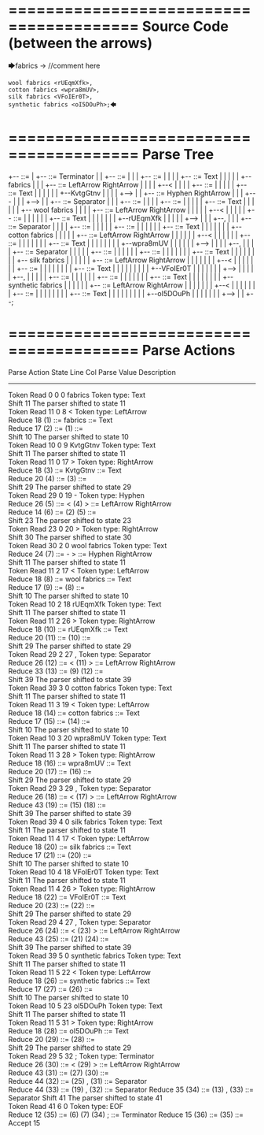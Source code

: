 ========================================
Source Code (between the arrows)
========================================

🡆fabrics <KvtgGtnv> -> //comment here

    wool fabrics <rUEqmXfk>,
    cotton fabrics <wpra8mUV>,
    silk fabrics <VFoIEr0T>,
    synthetic fabrics <oI5DOuPh>;🡄

========================================
Parse Tree
========================================

+--<scripture> ::= <expression>
|  +--<expression> ::= <item> <producer> <item-or-expression-list> Terminator
|  |  +--<item> ::= <text> <tag>
|  |  |  +--<text> ::= <text-chunk>
|  |  |  |  +--<text-chunk> ::= Text
|  |  |  |  |  +--fabrics 
|  |  |  +--<tag> ::= LeftArrow <text> RightArrow
|  |  |  |  +--<
|  |  |  |  +--<text> ::= <text-chunk>
|  |  |  |  |  +--<text-chunk> ::= Text
|  |  |  |  |  |  +--KvtgGtnv
|  |  |  |  +-->
|  |  +--<producer> ::= Hyphen RightArrow
|  |  |  +---
|  |  |  +-->
|  |  +--<item-or-expression-list> ::= <item> Separator <item-or-expression-list>
|  |  |  +--<item> ::= <text> <tag>
|  |  |  |  +--<text> ::= <text-chunk>
|  |  |  |  |  +--<text-chunk> ::= Text
|  |  |  |  |  |  +--    wool fabrics 
|  |  |  |  +--<tag> ::= LeftArrow <text> RightArrow
|  |  |  |  |  +--<
|  |  |  |  |  +--<text> ::= <text-chunk>
|  |  |  |  |  |  +--<text-chunk> ::= Text
|  |  |  |  |  |  |  +--rUEqmXfk
|  |  |  |  |  +-->
|  |  |  +--,
|  |  |  +--<item-or-expression-list> ::= <item> Separator <item-or-expression-list>
|  |  |  |  +--<item> ::= <text> <tag>
|  |  |  |  |  +--<text> ::= <text-chunk>
|  |  |  |  |  |  +--<text-chunk> ::= Text
|  |  |  |  |  |  |  +--    cotton fabrics 
|  |  |  |  |  +--<tag> ::= LeftArrow <text> RightArrow
|  |  |  |  |  |  +--<
|  |  |  |  |  |  +--<text> ::= <text-chunk>
|  |  |  |  |  |  |  +--<text-chunk> ::= Text
|  |  |  |  |  |  |  |  +--wpra8mUV
|  |  |  |  |  |  +-->
|  |  |  |  +--,
|  |  |  |  +--<item-or-expression-list> ::= <item> Separator <item>
|  |  |  |  |  +--<item> ::= <text> <tag>
|  |  |  |  |  |  +--<text> ::= <text-chunk>
|  |  |  |  |  |  |  +--<text-chunk> ::= Text
|  |  |  |  |  |  |  |  +--    silk fabrics 
|  |  |  |  |  |  +--<tag> ::= LeftArrow <text> RightArrow
|  |  |  |  |  |  |  +--<
|  |  |  |  |  |  |  +--<text> ::= <text-chunk>
|  |  |  |  |  |  |  |  +--<text-chunk> ::= Text
|  |  |  |  |  |  |  |  |  +--VFoIEr0T
|  |  |  |  |  |  |  +-->
|  |  |  |  |  +--,
|  |  |  |  |  +--<item> ::= <text> <tag>
|  |  |  |  |  |  +--<text> ::= <text-chunk>
|  |  |  |  |  |  |  +--<text-chunk> ::= Text
|  |  |  |  |  |  |  |  +--    synthetic fabrics 
|  |  |  |  |  |  +--<tag> ::= LeftArrow <text> RightArrow
|  |  |  |  |  |  |  +--<
|  |  |  |  |  |  |  +--<text> ::= <text-chunk>
|  |  |  |  |  |  |  |  +--<text-chunk> ::= Text
|  |  |  |  |  |  |  |  |  +--oI5DOuPh
|  |  |  |  |  |  |  +-->
|  |  +--;


========================================
Parse Actions
========================================

Parse Action      State    Line     Col   Parse Value                        Description                                                             
---------------   -----   -----   -----   --------------------------------   ------------------------------------------------------------------------
Token Read            0       0       0   fabrics                            Token type: Text                                                        
Shift                11                                                      The parser shifted to state 11                                          
Token Read           11       0       8   <                                  Token type: LeftArrow                                                   
Reduce               18                   (1) ::= fabrics                    <text-chunk> ::= Text                                                   
Reduce               17                   (2) ::= (1)                        <text> ::= <text-chunk>                                                 
Shift                10                                                      The parser shifted to state 10                                          
Token Read           10       0       9   KvtgGtnv                           Token type: Text                                                        
Shift                11                                                      The parser shifted to state 11                                          
Token Read           11       0      17   >                                  Token type: RightArrow                                                  
Reduce               18                   (3) ::= KvtgGtnv                   <text-chunk> ::= Text                                                   
Reduce               20                   (4) ::= (3)                        <text> ::= <text-chunk>                                                 
Shift                29                                                      The parser shifted to state 29                                          
Token Read           29       0      19   -                                  Token type: Hyphen                                                      
Reduce               26                   (5) ::= < (4) >                    <tag> ::= LeftArrow <text> RightArrow                                   
Reduce               14                   (6) ::= (2) (5)                    <item> ::= <text> <tag>                                                 
Shift                23                                                      The parser shifted to state 23                                          
Token Read           23       0      20   >                                  Token type: RightArrow                                                  
Shift                30                                                      The parser shifted to state 30                                          
Token Read           30       2       0       wool fabrics                   Token type: Text                                                        
Reduce               24                   (7) ::= - >                        <producer> ::= Hyphen RightArrow                                        
Shift                11                                                      The parser shifted to state 11                                          
Token Read           11       2      17   <                                  Token type: LeftArrow                                                   
Reduce               18                   (8) ::=     wool fabrics           <text-chunk> ::= Text                                                   
Reduce               17                   (9) ::= (8)                        <text> ::= <text-chunk>                                                 
Shift                10                                                      The parser shifted to state 10                                          
Token Read           10       2      18   rUEqmXfk                           Token type: Text                                                        
Shift                11                                                      The parser shifted to state 11                                          
Token Read           11       2      26   >                                  Token type: RightArrow                                                  
Reduce               18                   (10) ::= rUEqmXfk                  <text-chunk> ::= Text                                                   
Reduce               20                   (11) ::= (10)                      <text> ::= <text-chunk>                                                 
Shift                29                                                      The parser shifted to state 29                                          
Token Read           29       2      27   ,                                  Token type: Separator                                                   
Reduce               26                   (12) ::= < (11) >                  <tag> ::= LeftArrow <text> RightArrow                                   
Reduce               33                   (13) ::= (9) (12)                  <item> ::= <text> <tag>                                                 
Shift                39                                                      The parser shifted to state 39                                          
Token Read           39       3       0       cotton fabrics                 Token type: Text                                                        
Shift                11                                                      The parser shifted to state 11                                          
Token Read           11       3      19   <                                  Token type: LeftArrow                                                   
Reduce               18                   (14) ::=     cotton fabrics        <text-chunk> ::= Text                                                   
Reduce               17                   (15) ::= (14)                      <text> ::= <text-chunk>                                                 
Shift                10                                                      The parser shifted to state 10                                          
Token Read           10       3      20   wpra8mUV                           Token type: Text                                                        
Shift                11                                                      The parser shifted to state 11                                          
Token Read           11       3      28   >                                  Token type: RightArrow                                                  
Reduce               18                   (16) ::= wpra8mUV                  <text-chunk> ::= Text                                                   
Reduce               20                   (17) ::= (16)                      <text> ::= <text-chunk>                                                 
Shift                29                                                      The parser shifted to state 29                                          
Token Read           29       3      29   ,                                  Token type: Separator                                                   
Reduce               26                   (18) ::= < (17) >                  <tag> ::= LeftArrow <text> RightArrow                                   
Reduce               43                   (19) ::= (15) (18)                 <item> ::= <text> <tag>                                                 
Shift                39                                                      The parser shifted to state 39                                          
Token Read           39       4       0       silk fabrics                   Token type: Text                                                        
Shift                11                                                      The parser shifted to state 11                                          
Token Read           11       4      17   <                                  Token type: LeftArrow                                                   
Reduce               18                   (20) ::=     silk fabrics          <text-chunk> ::= Text                                                   
Reduce               17                   (21) ::= (20)                      <text> ::= <text-chunk>                                                 
Shift                10                                                      The parser shifted to state 10                                          
Token Read           10       4      18   VFoIEr0T                           Token type: Text                                                        
Shift                11                                                      The parser shifted to state 11                                          
Token Read           11       4      26   >                                  Token type: RightArrow                                                  
Reduce               18                   (22) ::= VFoIEr0T                  <text-chunk> ::= Text                                                   
Reduce               20                   (23) ::= (22)                      <text> ::= <text-chunk>                                                 
Shift                29                                                      The parser shifted to state 29                                          
Token Read           29       4      27   ,                                  Token type: Separator                                                   
Reduce               26                   (24) ::= < (23) >                  <tag> ::= LeftArrow <text> RightArrow                                   
Reduce               43                   (25) ::= (21) (24)                 <item> ::= <text> <tag>                                                 
Shift                39                                                      The parser shifted to state 39                                          
Token Read           39       5       0       synthetic fabrics              Token type: Text                                                        
Shift                11                                                      The parser shifted to state 11                                          
Token Read           11       5      22   <                                  Token type: LeftArrow                                                   
Reduce               18                   (26) ::=     synthetic fabrics     <text-chunk> ::= Text                                                   
Reduce               17                   (27) ::= (26)                      <text> ::= <text-chunk>                                                 
Shift                10                                                      The parser shifted to state 10                                          
Token Read           10       5      23   oI5DOuPh                           Token type: Text                                                        
Shift                11                                                      The parser shifted to state 11                                          
Token Read           11       5      31   >                                  Token type: RightArrow                                                  
Reduce               18                   (28) ::= oI5DOuPh                  <text-chunk> ::= Text                                                   
Reduce               20                   (29) ::= (28)                      <text> ::= <text-chunk>                                                 
Shift                29                                                      The parser shifted to state 29                                          
Token Read           29       5      32   ;                                  Token type: Terminator                                                  
Reduce               26                   (30) ::= < (29) >                  <tag> ::= LeftArrow <text> RightArrow                                   
Reduce               43                   (31) ::= (27) (30)                 <item> ::= <text> <tag>                                                 
Reduce               44                   (32) ::= (25) , (31)               <item-or-expression-list> ::= <item> Separator <item>                   
Reduce               44                   (33) ::= (19) , (32)               <item-or-expression-list> ::= <item> Separator <item-or-expression-list>
Reduce               35                   (34) ::= (13) , (33)               <item-or-expression-list> ::= <item> Separator <item-or-expression-list>
Shift                41                                                      The parser shifted to state 41                                          
Token Read           41       6       0                                      Token type: EOF                                                         
Reduce               12                   (35) ::= (6) (7) (34) ;            <expression> ::= <item> <producer> <item-or-expression-list> Terminator 
Reduce               15                   (36) ::= (35)                      <scripture> ::= <expression>                                            
Accept               15                                                                                                                              


